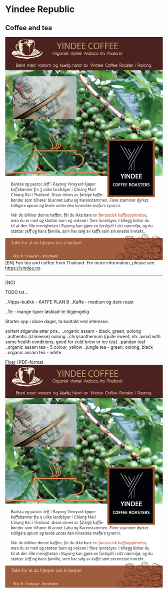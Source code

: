 # Yindee Republic

## Coffee and tea 

<img src="flyer.png" style="float: right" />

[EN] Fair tea and coffee from Thailand. For more information, please see https://yindee.no 

<hr />

[NO] 


TODO txt...

..Vipps-butikk - KAFFE PLAN B
..Kaffe - medium og dark roast

..Te - mange typer løsblad-te tilgjengelig

Starter opp i disse dager, ta kontakt ved interesse.

sortert stigende etter pris..
..organic assam - black, green, oolong  
..authentic (chineese) oolong 
..chrysanthemum (quite sweet; nb: avoid with some health conditions; good for cold brew or ice tea)
..pandan leaf
..organic assam tea - 5 colour, yellow
..jungle tea - green, oolong, black
..organic assam tea - white

<a href="flyer.pdf">Flyer</a> i PDF-format
![flyer](flyer.png)